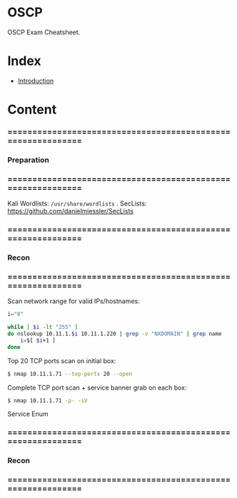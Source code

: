 # OSCP
OSCP Exam Cheatsheet.

# Index

- [Introduction](#introduction) 

# Content

### ============================================================
### Preparation
### ============================================================

Kali Wordlists: `/usr/share/wordlists` . 
SecLists: https://github.com/danielmiessler/SecLists


### ============================================================
### Recon
### ============================================================

Scan network range for valid IPs/hostnames:  
```bash
i="0"

while [ $i -lt "255" ]
do nslookup 10.11.1.$i 10.11.1.220 | grep -v "NXDOMAIN" | grep name
	i=$[ $i+1 ]
done
```

Top 20 TCP ports scan on initial box:  
```bash
$ nmap 10.11.1.71 --top-ports 20 --open
```

Complete TCP port scan + service banner grab on each box:
```bash
$ nmap 10.11.1.71 -p- -sV
```

Service Enum


### ============================================================
### Recon
### ============================================================
